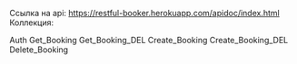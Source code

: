 Ссылка на api: https://restful-booker.herokuapp.com/apidoc/index.html  
Коллекция:

Auth
Get_Booking
Get_Booking_DEL
Create_Booking
Create_Booking_DEL
Delete_Booking
